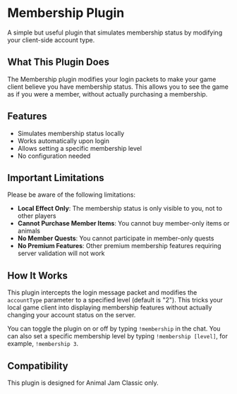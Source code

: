 # Membership Plugin

A simple but useful plugin that simulates membership status by modifying your client-side account type.

## What This Plugin Does

The Membership plugin modifies your login packets to make your game client believe you have membership status. This allows you to see the game as if you were a member, without actually purchasing a membership.

## Features

- Simulates membership status locally
- Works automatically upon login
- Allows setting a specific membership level
- No configuration needed

## Important Limitations

Please be aware of the following limitations:

- **Local Effect Only**: The membership status is only visible to you, not to other players
- **Cannot Purchase Member Items**: You cannot buy member-only items or animals
- **No Member Quests**: You cannot participate in member-only quests
- **No Premium Features**: Other premium membership features requiring server validation will not work

## How It Works

This plugin intercepts the login message packet and modifies the `accountType` parameter to a specified level (default is "2"). This tricks your local game client into displaying membership features without actually changing your account status on the server.

You can toggle the plugin on or off by typing `!membership` in the chat. You can also set a specific membership level by typing `!membership [level]`, for example, `!membership 3`.

## Compatibility

This plugin is designed for Animal Jam Classic only.

